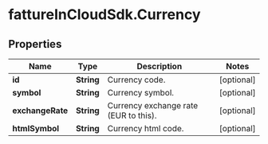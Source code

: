 # fattureInCloudSdk.Currency

## Properties

Name | Type | Description | Notes
------------ | ------------- | ------------- | -------------
**id** | **String** | Currency code. | [optional] 
**symbol** | **String** | Currency symbol. | [optional] 
**exchangeRate** | **String** | Currency exchange rate (EUR to this). | [optional] 
**htmlSymbol** | **String** | Currency html code. | [optional] 



